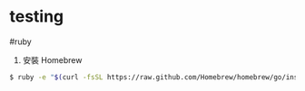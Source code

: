 # testing

#ruby

1. 安裝 Homebrew 
		
```bash
$ ruby -e "$(curl -fsSL https://raw.github.com/Homebrew/homebrew/go/install)"
```
		
 